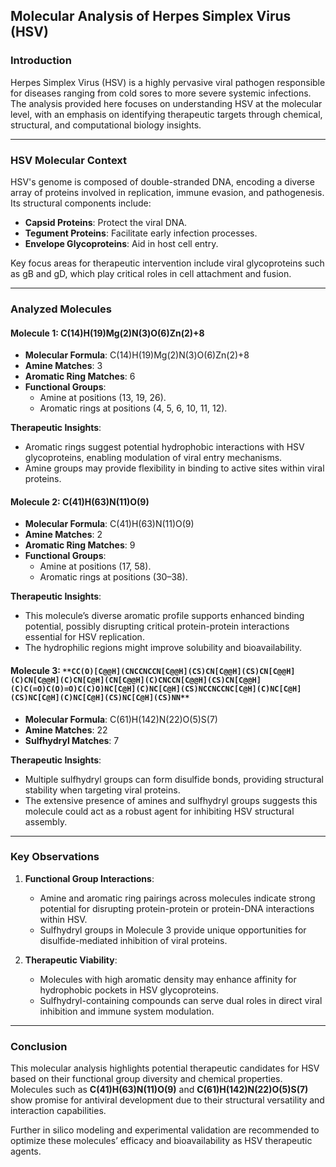 ## Molecular Analysis of Herpes Simplex Virus (HSV)

### Introduction
Herpes Simplex Virus (HSV) is a highly pervasive viral pathogen responsible for diseases ranging from cold sores to more severe systemic infections. The analysis provided here focuses on understanding HSV at the molecular level, with an emphasis on identifying therapeutic targets through chemical, structural, and computational biology insights.

---

### HSV Molecular Context

HSV's genome is composed of double-stranded DNA, encoding a diverse array of proteins involved in replication, immune evasion, and pathogenesis. Its structural components include:
- **Capsid Proteins**: Protect the viral DNA.
- **Tegument Proteins**: Facilitate early infection processes.
- **Envelope Glycoproteins**: Aid in host cell entry.

Key focus areas for therapeutic intervention include viral glycoproteins such as gB and gD, which play critical roles in cell attachment and fusion.

---

### Analyzed Molecules

#### Molecule 1: **C\(14\)H\(19\)Mg\(2\)N\(3\)O\(6\)Zn\(2\)+8**
- **Molecular Formula**: C\(14\)H\(19\)Mg\(2\)N\(3\)O\(6\)Zn\(2\)+8
- **Amine Matches**: 3
- **Aromatic Ring Matches**: 6
- **Functional Groups**:
  - Amine at positions (13, 19, 26).
  - Aromatic rings at positions (4, 5, 6, 10, 11, 12).

**Therapeutic Insights**:
- Aromatic rings suggest potential hydrophobic interactions with HSV glycoproteins, enabling modulation of viral entry mechanisms.
- Amine groups may provide flexibility in binding to active sites within viral proteins.

#### Molecule 2: **C\(41\)H\(63\)N\(11\)O\(9\)**
- **Molecular Formula**: C\(41\)H\(63\)N\(11\)O\(9\)
- **Amine Matches**: 2
- **Aromatic Ring Matches**: 9
- **Functional Groups**:
  - Amine at positions (17, 58).
  - Aromatic rings at positions (30–38).

**Therapeutic Insights**:
- This molecule’s diverse aromatic profile supports enhanced binding potential, possibly disrupting critical protein-protein interactions essential for HSV replication.
- The hydrophilic regions might improve solubility and bioavailability.

#### Molecule 3: `**CC(O)[C@@H](CNCCNCCN[C@@H](CS)CN[C@@H](CS)CN[C@@H](C)CN[C@@H](C)CN[C@H](CN[C@@H](C)CNCCN[C@@H](CS)CN[C@@H](C)C(=O)C(O)=O)C(C)O)NC[C@H](C)NC[C@H](CS)NCCNCCNC[C@H](C)NC[C@H](CS)NC[C@H](C)NC[C@H](CS)NC[C@H](CS)NN**`
- **Molecular Formula**: C\(61\)H\(142\)N\(22\)O\(5\)S\(7\)
- **Amine Matches**: 22
- **Sulfhydryl Matches**: 7

**Therapeutic Insights**:
- Multiple sulfhydryl groups can form disulfide bonds, providing structural stability when targeting viral proteins.
- The extensive presence of amines and sulfhydryl groups suggests this molecule could act as a robust agent for inhibiting HSV structural assembly.

---

### Key Observations
1. **Functional Group Interactions**:
   - Amine and aromatic ring pairings across molecules indicate strong potential for disrupting protein-protein or protein-DNA interactions within HSV.
   - Sulfhydryl groups in Molecule 3 provide unique opportunities for disulfide-mediated inhibition of viral proteins.

2. **Therapeutic Viability**:
   - Molecules with high aromatic density may enhance affinity for hydrophobic pockets in HSV glycoproteins.
   - Sulfhydryl-containing compounds can serve dual roles in direct viral inhibition and immune system modulation.

---

### Conclusion
This molecular analysis highlights potential therapeutic candidates for HSV based on their functional group diversity and chemical properties. Molecules such as **C\(41\)H\(63\)N\(11\)O\(9\)** and **C\(61\)H\(142\)N\(22\)O\(5\)S\(7\)** show promise for antiviral development due to their structural versatility and interaction capabilities.

Further in silico modeling and experimental validation are recommended to optimize these molecules’ efficacy and bioavailability as HSV therapeutic agents.

